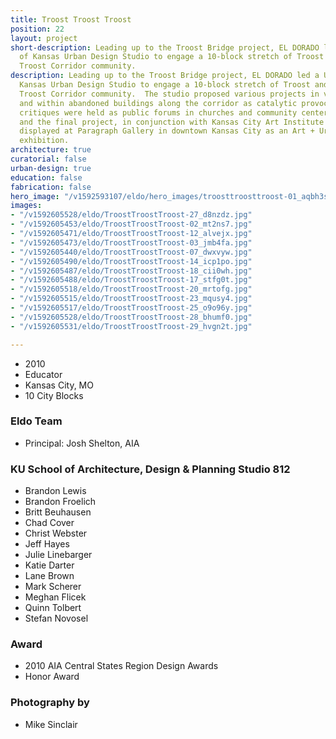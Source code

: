 ```yaml
---
title: Troost Troost Troost
position: 22
layout: project
short-description: Leading up to the Troost Bridge project, EL DORADO led a University
  of Kansas Urban Design Studio to engage a 10-block stretch of Troost and the surrounding
  Troost Corridor community.
description: Leading up to the Troost Bridge project, EL DORADO led a University of
  Kansas Urban Design Studio to engage a 10-block stretch of Troost and the surrounding
  Troost Corridor community.  The studio proposed various projects in vacant lots
  and within abandoned buildings along the corridor as catalytic provocations. Design
  critiques were held as public forums in churches and community centers near Troost,
  and the final project, in conjunction with Kansas City Art Institute Students, was
  displayed at Paragraph Gallery in downtown Kansas City as an Art + Urban design
  exhibition.
architecture: true
curatorial: false
urban-design: true
education: false
fabrication: false
hero_image: "/v1592593107/eldo/hero_images/troosttroosttroost-01_aqbh3s.jpg"
images:
- "/v1592605528/eldo/TroostTroostTroost-27_d8nzdz.jpg"
- "/v1592605453/eldo/TroostTroostTroost-02_mt2ns7.jpg"
- "/v1592605471/eldo/TroostTroostTroost-12_alvejx.jpg"
- "/v1592605473/eldo/TroostTroostTroost-03_jmb4fa.jpg"
- "/v1592605440/eldo/TroostTroostTroost-07_dwxvyw.jpg"
- "/v1592605490/eldo/TroostTroostTroost-14_icp1po.jpg"
- "/v1592605487/eldo/TroostTroostTroost-18_cii0wh.jpg"
- "/v1592605488/eldo/TroostTroostTroost-17_stfg0t.jpg"
- "/v1592605518/eldo/TroostTroostTroost-20_mrtofg.jpg"
- "/v1592605515/eldo/TroostTroostTroost-23_mqusy4.jpg"
- "/v1592605517/eldo/TroostTroostTroost-25_o9o96y.jpg"
- "/v1592605528/eldo/TroostTroostTroost-28_bhumf0.jpg"
- "/v1592605531/eldo/TroostTroostTroost-29_hvgn2t.jpg"

---
```

- 2010
- Educator
- Kansas City, MO
- 10 City Blocks

### Eldo Team
- Principal: Josh Shelton, AIA

### KU School of Architecture, Design & Planning Studio 812
- Brandon Lewis
- Brandon Froelich
- Britt Beuhausen
- Chad Cover
- Christ Webster
- Jeff Hayes
- Julie Linebarger
- Katie Darter
- Lane Brown
- Mark Scherer
- Meghan Flicek
- Quinn Tolbert
- Stefan Novosel

### Award
- 2010 AIA Central States Region Design Awards 
- Honor Award

### Photography by
- Mike Sinclair